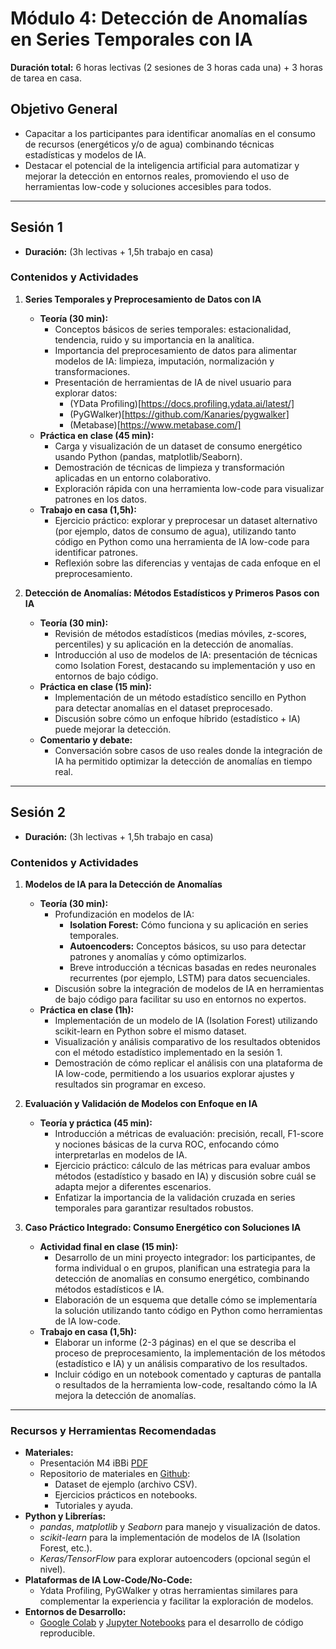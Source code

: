 # **Módulo 4: Detección de Anomalías en Series Temporales con IA**

**Duración total:** 6 horas lectivas (2 sesiones de 3 horas cada una) + 3 horas de tarea en casa.
 
## **Objetivo General**
- Capacitar a los participantes para identificar anomalías en el consumo de recursos (energéticos y/o de agua) combinando técnicas estadísticas y modelos de IA.
- Destacar el potencial de la inteligencia artificial para automatizar y mejorar la detección en entornos reales, promoviendo el uso de herramientas low-code y soluciones accesibles para todos.

---

## **Sesión 1**

- **Duración:**  (3h lectivas + 1,5h trabajo en casa)

### **Contenidos y Actividades**

1. **Series Temporales y Preprocesamiento de Datos con IA**  
   - **Teoría (30 min):**
     - Conceptos básicos de series temporales: estacionalidad, tendencia, ruido y su importancia en la analítica.
     - Importancia del preprocesamiento de datos para alimentar modelos de IA: limpieza, imputación, normalización y transformaciones.
     - Presentación de herramientas de IA de nivel usuario para explorar datos:
       - (YData Profiling)[https://docs.profiling.ydata.ai/latest/]
       - (PyGWalker)[https://github.com/Kanaries/pygwalker]
       - (Metabase)[https://www.metabase.com/]
   - **Práctica en clase (45 min):**
     - Carga y visualización de un dataset de consumo energético usando Python (pandas, matplotlib/Seaborn).
     - Demostración de técnicas de limpieza y transformación aplicadas en un entorno colaborativo.
     - Exploración rápida con una herramienta low-code para visualizar patrones en los datos.
   - **Trabajo en casa (1,5h):**
     - Ejercicio práctico: explorar y preprocesar un dataset alternativo (por ejemplo, datos de consumo de agua), utilizando tanto código en Python como una herramienta de IA low-code para identificar patrones.
     - Reflexión sobre las diferencias y ventajas de cada enfoque en el preprocesamiento.

2. **Detección de Anomalías: Métodos Estadísticos y Primeros Pasos con IA**  
   - **Teoría (30 min):**
     - Revisión de métodos estadísticos (medias móviles, z-scores, percentiles) y su aplicación en la detección de anomalías.
     - Introducción al uso de modelos de IA: presentación de técnicas como Isolation Forest, destacando su implementación y uso en entornos de bajo código.
   - **Práctica en clase (15 min):**
     - Implementación de un método estadístico sencillo en Python para detectar anomalías en el dataset preprocesado.
     - Discusión sobre cómo un enfoque híbrido (estadístico + IA) puede mejorar la detección.
   - **Comentario y debate:**
     - Conversación sobre casos de uso reales donde la integración de IA ha permitido optimizar la detección de anomalías en tiempo real.

---

## **Sesión 2**

- **Duración:**  (3h lectivas + 1,5h trabajo en casa)

### **Contenidos y Actividades**

1. **Modelos de IA para la Detección de Anomalías**  
   - **Teoría (30 min):**
     - Profundización en modelos de IA:  
       - **Isolation Forest:** Cómo funciona y su aplicación en series temporales.
       - **Autoencoders:** Conceptos básicos, su uso para detectar patrones y anomalías y cómo optimizarlos.
       - Breve introducción a técnicas basadas en redes neuronales recurrentes (por ejemplo, LSTM) para datos secuenciales.
     - Discusión sobre la integración de modelos de IA en herramientas de bajo código para facilitar su uso en entornos no expertos.
   - **Práctica en clase (1h):**
     - Implementación de un modelo de IA (Isolation Forest) utilizando scikit-learn en Python sobre el mismo dataset.
     - Visualización y análisis comparativo de los resultados obtenidos con el método estadístico implementado en la sesión 1.
     - Demostración de cómo replicar el análisis con una plataforma de IA low-code, permitiendo a los usuarios explorar ajustes y resultados sin programar en exceso.

2. **Evaluación y Validación de Modelos con Enfoque en IA**  
   - **Teoría y práctica (45 min):**
     - Introducción a métricas de evaluación: precisión, recall, F1-score y nociones básicas de la curva ROC, enfocando cómo interpretarlas en modelos de IA.
     - Ejercicio práctico: cálculo de las métricas para evaluar ambos métodos (estadístico y basado en IA) y discusión sobre cuál se adapta mejor a diferentes escenarios.
     - Enfatizar la importancia de la validación cruzada en series temporales para garantizar resultados robustos.

3. **Caso Práctico Integrado: Consumo Energético con Soluciones IA**  
   - **Actividad final en clase (15 min):**
     - Desarrollo de un mini proyecto integrador: los participantes, de forma individual o en grupos, planifican una estrategia para la detección de anomalías en consumo energético, combinando métodos estadísticos e IA.
     - Elaboración de un esquema que detalle cómo se implementaría la solución utilizando tanto código en Python como herramientas de IA low-code.
   - **Trabajo en casa (1,5h):**
     - Elaborar un informe (2-3 páginas) en el que se describa el proceso de preprocesamiento, la implementación de los métodos (estadístico e IA) y un análisis comparativo de los resultados.
     - Incluir código en un notebook comentado y capturas de pantalla o resultados de la herramienta low-code, resaltando cómo la IA mejora la detección de anomalías.

---

### **Recursos y Herramientas Recomendadas**
- **Materiales:**
  - Presentación M4 iBBi [PDF](https://drive.google.com/file/d/1WaNfSmLGS5muRVlWIraAa_wmMXz6qJqj/view?usp=drive_link)
  - Repositorio de materiales en [Github](https://github.com/jorgballesteros):
    - Dataset de ejemplo (archivo CSV).
    - Ejercicios prácticos en notebooks.
    - Tutoriales y ayuda. 
- **Python y Librerías:**
  - *pandas*, *matplotlib* y *Seaborn* para manejo y visualización de datos.
  - *scikit-learn* para la implementación de modelos de IA (Isolation Forest, etc.).
  - *Keras/TensorFlow* para explorar autoencoders (opcional según el nivel).
- **Plataformas de IA Low-Code/No-Code:**
  - Ydata Profiling, PyGWalker y otras herramientas similares para complementar la experiencia y facilitar la exploración de modelos.
- **Entornos de Desarrollo:**
  -  [Google Colab](https://colab.research.google.com/) y [Jupyter Notebooks](https://jupyter.org/) para el desarrollo de código reproducible.
